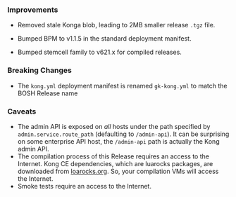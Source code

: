 ### Improvements

- Removed stale Konga blob, leading to 2MB smaller release `.tgz` file.

- Bumped BPM to v1.1.5 in the standard deployment manifest.

- Bumped stemcell family to v621.x for compiled releases.


### Breaking Changes

- The `kong.yml` deployment manifest is renamed `gk-kong.yml` to match the BOSH Release name


### Caveats

- The admin API is exposed on _all_ hosts under the path specified by `admin.service.route_path` (defaulting to `/admin-api`). It can be surprising on some enterprise API host, the `/admin-api` path is actually the Kong admin API.
- The compilation process of this Release requires an access to the Internet. Kong CE dependencies, which are luarocks packages, are downloaded from [loarocks.org](https://luarocks.org). So, your compilation VMs will access the Internet.
- Smoke tests require an access to the Internet.
